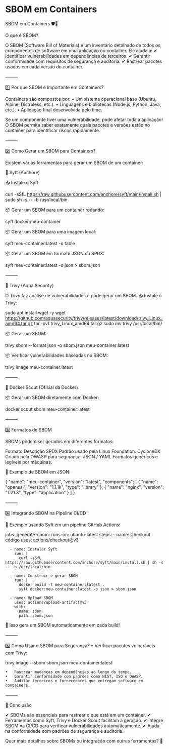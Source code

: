 # SBOM em Containers

SBOM em Containers 🛡️🚢

O que é SBOM?

O SBOM (Software Bill of Materials) é um inventário detalhado de todos os componentes de software em uma aplicação ou container. Ele ajuda a:
✔ Identificar vulnerabilidades em dependências de terceiros.
✔ Garantir conformidade com requisitos de segurança e auditoria.
✔ Rastrear pacotes usados em cada versão do container.

⸻

1️⃣ Por que SBOM é Importante em Containers?

Containers são compostos por:
	•	Um sistema operacional base (Ubuntu, Alpine, Distroless, etc.).
	•	Linguagens e bibliotecas (Node.js, Python, Java, etc.).
	•	Aplicação final desenvolvida pelo time.

Se um componente tiver uma vulnerabilidade, pode afetar toda a aplicação!
O SBOM permite saber exatamente quais pacotes e versões estão no container para identificar riscos rapidamente.

⸻

2️⃣ Como Gerar um SBOM para Containers?

Existem várias ferramentas para gerar um SBOM de um container:

📌 Syft (Anchore)

📥 Instale o Syft:

curl -sSfL https://raw.githubusercontent.com/anchore/syft/main/install.sh | sudo sh -s -- -b /usr/local/bin

📦 Gerar um SBOM para um container rodando:

syft docker:meu-container

📦 Gerar um SBOM para uma imagem local:

syft meu-container:latest -o table

📦 Gerar um SBOM em formato JSON ou SPDX:

syft meu-container:latest -o json > sbom.json



⸻

📌 Trivy (Aqua Security)

O Trivy faz análise de vulnerabilidades e pode gerar um SBOM.
📥 Instale o Trivy:

sudo apt install wget -y
wget https://github.com/aquasecurity/trivy/releases/latest/download/trivy_Linux_amd64.tar.gz
tar -xvf trivy_Linux_amd64.tar.gz
sudo mv trivy /usr/local/bin/

📦 Gerar um SBOM:

trivy sbom --format json -o sbom.json meu-container:latest

📦 Verificar vulnerabilidades baseadas no SBOM:

trivy image meu-container:latest



⸻

📌 Docker Scout (Oficial da Docker)

📦 Gerar um SBOM diretamente com Docker:

docker scout sbom meu-container:latest



⸻

3️⃣ Formatos de SBOM

SBOMs podem ser gerados em diferentes formatos:

Formato	Descrição
SPDX	Padrão usado pela Linux Foundation.
CycloneDX	Criado pela OWASP para segurança.
JSON / YAML	Formatos genéricos e legíveis por máquinas.

📌 Exemplo de SBOM em JSON:

{
  "name": "meu-container",
  "version": "latest",
  "components": [
    {
      "name": "openssl",
      "version": "1.1.1k",
      "type": "library"
    },
    {
      "name": "nginx",
      "version": "1.21.3",
      "type": "application"
    }
  ]
}



⸻

4️⃣ Integrando SBOM na Pipeline CI/CD

📌 Exemplo usando Syft em um pipeline GitHub Actions:

jobs:
  generate-sbom:
    runs-on: ubuntu-latest
    steps:
      - name: Checkout código
        uses: actions/checkout@v3

      - name: Instalar Syft
        run: |
          curl -sSfL https://raw.githubusercontent.com/anchore/syft/main/install.sh | sh -s -- -b /usr/local/bin

      - name: Construir e gerar SBOM
        run: |
          docker build -t meu-container:latest .
          syft docker:meu-container:latest -o json > sbom.json

      - name: Upload SBOM
        uses: actions/upload-artifact@v3
        with:
          name: sbom
          path: sbom.json

🚀 Isso gera um SBOM automaticamente em cada build!

⸻

5️⃣ Como Usar o SBOM para Segurança?
	•	Verificar pacotes vulneráveis com Trivy:

trivy image --sbom sbom.json meu-container:latest


	•	Rastrear mudanças em dependências ao longo do tempo.
	•	Garantir conformidade com padrões como NIST, ISO e OWASP.
	•	Auditar terceiros e fornecedores que entregam software em containers.

⸻

🔐 Conclusão

✔ SBOMs são essenciais para rastrear o que está em um container.
✔ Ferramentas como Syft, Trivy e Docker Scout facilitam a geração.
✔ Integre SBOM na CI/CD para verificar vulnerabilidades automaticamente.
✔ Ajuda na conformidade com padrões de segurança e auditoria.

Quer mais detalhes sobre SBOMs ou integração com outras ferramentas? 🚀